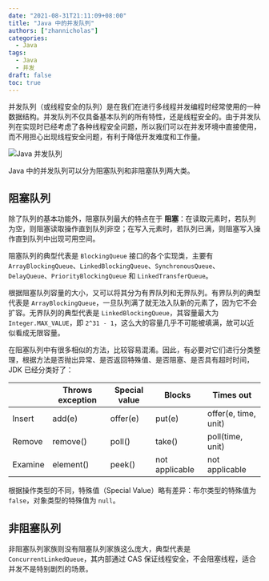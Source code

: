 ```yaml
---
date: "2021-08-31T21:11:09+08:00"
title: "Java 中的并发队列"
authors: ["zhannicholas"]
categories:
  - Java
tags:
  - Java
  - 并发
draft: false
toc: true
---
```


并发队列（或线程安全的队列）是在我们在进行多线程并发编程时经常使用的一种数据结构。并发队列不仅具备基本队列的所有特性，还是线程安全的。由于并发队列在实现时已经考虑了各种线程安全问题，所以我们可以在并发环境中直接使用，而不用担心出现线程安全问题，有利于降低开发难度和工作量。

![Java 并发队列](/images/java/concurrency/java_concurrent_queue.png "Java 并发队列")

Java 中的并发队列可以分为阻塞队列和非阻塞队列两大类。

## 阻塞队列

除了队列的基本功能外，阻塞队列最大的特点在于 **阻塞**：在读取元素时，若队列为空，则阻塞读取操作直到队列非空；在写入元素时，若队列已满，则阻塞写入操作直到队列中出现可用空间。

阻塞队列的典型代表是 `BlockingQueue` 接口的各个实现类，主要有 `ArrayBlockingQueue`、`LinkedBlockingQueue`、`SynchronousQueue`、`DelayQueue`、`PriorityBlockingQueue` 和 `LinkedTransferQueue`。

根据阻塞队列容量的大小，又可以将其分为有界队列和无界队列。有界队列的典型代表是 `ArrayBlockingQueue`，一旦队列满了就无法入队新的元素了，因为它不会扩容。无界队列的典型代表是 `LinkedBlockingQueue`，其容量最大为 `Integer.MAX_VALUE`，即 `2^31 - 1`，这么大的容量几乎不可能被填满，故可以近似看成无限容量。

在阻塞队列中有很多相似的方法，比较容易混淆。因此，有必要对它们进行分类整理，根据方法是否抛出异常、是否返回特殊值、是否阻塞、是否具有超时时间，JDK 已经分类好了：

|         | Throws exception | Special value | Blocks         | Times out            |
| ------- | ---------------- | ------------- | -------------- | -------------------- |
| Insert  | add(e)           | offer(e)      | put(e)         | offer(e, time, unit) |
| Remove  | remove()         | poll()        | take()         | poll(time, unit)     |
| Examine | element()        | peek()        | not applicable | not applicable       |

根据操作类型的不同，特殊值（Special Value）略有差异：布尔类型的特殊值为 `false`，对象类型的特殊值为 `null`。

## 非阻塞队列

非阻塞队列家族则没有阻塞队列家族这么庞大，典型代表是 `ConcurrentLinkedQueue`，其内部通过 CAS 保证线程安全，不会阻塞线程，适合并发不是特别剧烈的场景。